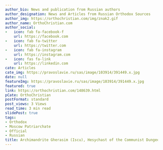 ```yaml
---
author_bio: News and publication from Russian authors
author_designation: News and Articles from Russian Orthodox Sources
author_img: https://orthochristian.com/img/znak2.gif
author_name: OrthoChristian.com
author_social:
-   icon: fab fa-facebook-f
    url: https://facebook.com
-   icon: fab fa-twitter
    url: https://twitter.com
-   icon: fab fa-instagram
    url: https://instagram.com
-   icon: fas fa-link
    url: https://linkedin.com
cate: Articles
cate_img: https://pravoslavie.ru/sas/image/103914/391449.x.jpg
date: null
featureImg: https://pravoslavie.ru/sas/image/103914/391449.x.jpg
featured: true
link: https://orthochristian.com/148639.html
pCate: OrthoChristian
postFormat: standard
post_views: 3 Views
read_time: 3 min read
slidePost: true
tags:
- Orthodox
- Moscow Patriarchate
- Official
- Russian
title: Archimandrite Gherasim (Iscu), Hesychast of the Communist Dungeons
---
```


